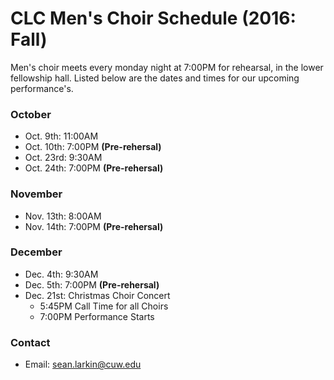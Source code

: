 # CLC Men's Choir Schedule (2016: Fall)
Men's choir meets every monday night at 7:00PM for rehearsal, in the lower fellowship hall. Listed below are the dates and times for our upcoming performance's.

### October
- Oct. 9th: 11:00AM
- Oct. 10th: 7:00PM **(Pre-rehersal)**
- Oct. 23rd: 9:30AM
- Oct. 24th: 7:00PM **(Pre-rehersal)**

### November
- Nov. 13th: 8:00AM
- Nov. 14th: 7:00PM **(Pre-rehersal)**

### December
- Dec. 4th: 9:30AM
- Dec. 5th: 7:00PM **(Pre-rehersal)**
- Dec. 21st: Christmas Choir Concert
  - 5:45PM Call Time for all Choirs
  - 7:00PM Performance Starts
### Contact

- Email: sean.larkin@cuw.edu 
